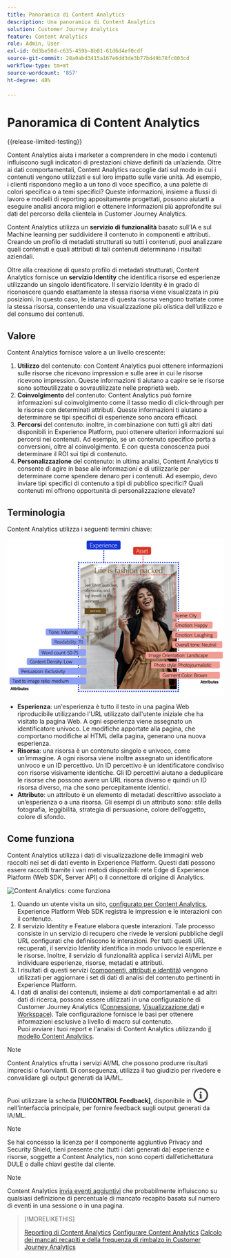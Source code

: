 ```yaml
---
title: Panoramica di Content Analytics
description: Una panoramica di Content Analytics
solution: Customer Journey Analytics
feature: Content Analytics
role: Admin, User
exl-id: 0d3be50d-c635-459b-8b01-61d6d4ef0cdf
source-git-commit: 28a0abd3415a167e6dd3de3b77bd49b78fc003cd
workflow-type: tm+mt
source-wordcount: '857'
ht-degree: 48%

---
```


# Panoramica di Content Analytics

{{release-limited-testing}}

Content Analytics aiuta i marketer a comprendere in che modo i contenuti influiscono sugli indicatori di prestazioni chiave definiti da un’azienda. Oltre ai dati comportamentali, Content Analytics raccoglie dati sul modo in cui i contenuti vengono utilizzati e sul loro impatto sulle varie unità. Ad esempio, i clienti rispondono meglio a un tono di voce specifico, a una palette di colori specifica o a temi specifici? Queste informazioni, insieme a flussi di lavoro e modelli di reporting appositamente progettati, possono aiutarti a eseguire analisi ancora migliori e ottenere informazioni più approfondite sui dati del percorso della clientela in Customer Journey Analytics.

Content Analytics utilizza un **servizio di funzionalità** basato sull’IA e sul Machine learning per suddividere il contenuto in componenti e attributi. Creando un profilo di metadati strutturati su tutti i contenuti, puoi analizzare quali contenuti e quali attributi di tali contenuti determinano i risultati aziendali.

Oltre alla creazione di questo profilo di metadati strutturati, Content Analytics fornisce un **servizio Identity** che identifica risorse ed esperienze utilizzando un singolo identificatore. Il servizio Identity è in grado di riconoscere quando esattamente la stessa risorsa viene visualizzata in più posizioni. In questo caso, le istanze di questa risorsa vengono trattate come la stessa risorsa, consentendo una visualizzazione più olistica dell’utilizzo e del consumo dei contenuti.

## Valore

Content Analytics fornisce valore a un livello crescente:

1. **Utilizzo** del contenuto: con Content Analytics puoi ottenere informazioni sulle risorse che ricevono impression e sulle aree in cui le risorse ricevono impression. Queste informazioni ti aiutano a capire se le risorse sono sottoutilizzate o sovrautilizzate nelle proprietà web.
1. **Coinvolgimento** del contenuto: Content Analytics può fornire informazioni sul coinvolgimento come il tasso medio di click-through per le risorse con determinati attributi. Queste informazioni ti aiutano a determinare se tipi specifici di esperienze sono ancora efficaci.
1. **Percorsi** del contenuto: inoltre, in combinazione con tutti gli altri dati disponibili in Experience Platform, puoi ottenere ulteriori informazioni sui percorsi nei contenuti. Ad esempio, se un contenuto specifico porta a conversioni, oltre al coinvolgimento. E con questa conoscenza puoi determinare il ROI sui tipi di contenuto.
1. **Personalizzazione** del contenuto: in ultima analisi, Content Analytics ti consente di agire in base alle informazioni e di utilizzarle per determinare come spendere denaro per i contenuti. Ad esempio, devo inviare tipi specifici di contenuto a tipi di pubblico specifici? Quali contenuti mi offrono opportunità di personalizzazione elevate?

## Terminologia

Content Analytics utilizza i seguenti termini chiave:

![Risorse ed esperienze](/help/content-analytics/assets/content-analytics-experience-asset.png)

* **Esperienza**: un&#39;esperienza è tutto il testo in una pagina Web riproducibile utilizzando l&#39;URL utilizzato dall&#39;utente iniziale che ha visitato la pagina Web. A ogni esperienza viene assegnato un identificatore univoco. Le modifiche apportate alla pagina, che comportano modifiche al HTML della pagina, generano una nuova esperienza.
* **Risorsa**: una risorsa è un contenuto singolo e univoco, come un’immagine. A ogni risorsa viene inoltre assegnato un identificatore univoco e un ID percettivo. Un ID percettivo è un identificatore condiviso con risorse visivamente identiche. Gli ID percettivi aiutano a deduplicare le risorse che possono avere un URL risorsa diverso e quindi un ID risorsa diverso, ma che sono percepitamente identici.
* **Attributo**: un attributo è un elemento di metadati descrittivo associato a un’esperienza o a una risorsa. Gli esempi di un attributo sono: stile della fotografia, leggibilità, strategia di persuasione, colore dell’oggetto, colore di sfondo.

## Come funziona

Content Analytics utilizza i dati di visualizzazione delle immagini web raccolti nei set di dati evento in Experience Platform. Questi dati possono essere raccolti tramite i vari metodi disponibili: rete Edge di Experience Platform (Web SDK, Server API) o il connettore di origine di Analytics.

![Content Analytics: come funziona](assets/aca-overview.gif)


1. Quando un utente visita un sito, [configurato per Content Analytics](config/configuration.md), Experience Platform Web SDK registra le impression e le interazioni con il contenuto.
1. Il servizio Identity e Feature elabora queste interazioni. Tale processo consiste in un servizio di recupero che rivede le versioni pubbliche degli URL configurati che definiscono le interazioni. Per tutti questi URL recuperati, il servizio Identity identifica in modo univoco le esperienze e le risorse. Inoltre, il servizio di funzionalità applica i servizi AI/ML per individuare esperienze, risorse, metadati e attributi.
1. I risultati di questi servizi ([componenti, attributi e identità](/help/content-analytics/report/components.md)) vengono utilizzati per aggiornare i set di dati di analisi del contenuto pertinenti in Experience Platform.
1. I dati di analisi dei contenuti, insieme ai dati comportamentali e ad altri dati di ricerca, possono essere utilizzati in una configurazione di Customer Journey Analytics ([Connessione](/help/connections/overview.md), [Visualizzazione dati](/help/data-views/data-views.md) e [Workspace](/help/analysis-workspace/home.md)). Tale configurazione fornisce le basi per ottenere informazioni esclusive a livello di macro sul contenuto. <br/>Puoi avviare i tuoi report e l&#39;analisi di Content Analytics utilizzando [il modello Content Analytics](/help/content-analytics/report/report.md#template).

>[!NOTE]
>
>Content Analytics sfrutta i servizi AI/ML che possono produrre risultati imprecisi o fuorvianti. Di conseguenza, utilizza il tuo giudizio per rivedere e convalidare gli output generati da IA/ML.
>
>Puoi utilizzare la scheda **[!UICONTROL Feedback]**, disponibile in ![InfoOutline](/help/assets/icons/InfoOutline.svg) nell&#39;interfaccia principale, per fornire feedback sugli output generati da IA/ML.
>

>[!NOTE]
>
>Se hai concesso la licenza per il componente aggiuntivo Privacy and Security Shield, tieni presente che (tutti i dati generati da) esperienze e risorse, soggette a Content Analytics, non sono coperti dall’etichettatura DULE o dalle chiavi gestite dal cliente.
>

>[!NOTE]
>
>Content Analytics [invia eventi aggiuntivi](config/datacollection.md#content-analytics-event) che probabilmente influiscono su qualsiasi definizione di percentuale di mancato recapito basata sul numero di eventi in una sessione o in una pagina.
>

>[!MORELIKETHIS]
>
>[Reporting di Content Analytics](report/report.md)
>[Configurare Content Analytics](config/configuration.md)
>[Calcolo dei mancati recapiti e della frequenza di rimbalzo in Customer Journey Analytics](https://experienceleaguecommunities.adobe.com/t5/adobe-analytics-blogs/calculating-bounces-amp-bounce-rate-in-adobe-customer-journey/ba-p/706446#M454)
>

